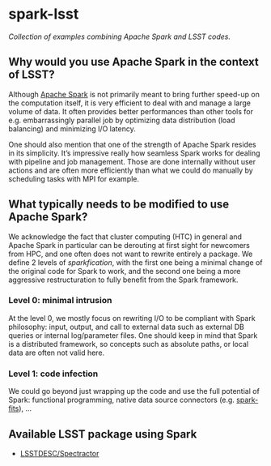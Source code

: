 # spark-lsst

_Collection of examples combining Apache Spark and LSST codes._

## Why would you use Apache Spark in the context of LSST? 

Although [Apache Spark](http://spark.apache.org/) is not primarily meant to bring further speed-up on the computation itself, it is very efficient to deal with and manage a large volume of data. It often provides better performances than other tools for e.g. embarrassingly parallel job by optimizing data distribution (load balancing) and minimizing I/O latency.

One should also mention that one of the strength of Apache Spark resides in its simplicity. It’s impressive really how seamless Spark works for dealing with pipeline and job management. Those are done internally without user actions and are often more efficiently than what we could do manually by scheduling tasks with MPI for example.

## What typically needs to be modified to use Apache Spark?

We acknowledge the fact that cluster computing (HTC) in general and Apache Spark in particular can be derouting at first sight for newcomers from HPC, and one often does not want to rewrite entirely a package.
We define 2 levels of _sparkfication_, with the first one being a minimal change of the original code for Spark to work, and the second one being a more aggressive restructuration to fully benefit from the Spark framework.

### Level 0: minimal intrusion

At the level 0, we mostly focus on rewriting I/O to be compliant with Spark philosophy: input, output, and call to external data such as external DB queries or internal log/parameter files.
One should keep in mind that Spark is a distributed framework, so concepts such as absolute paths, or local data are often not valid here.

### Level 1: code infection

We could go beyond just wrapping up the code and use the full potential of Spark: functional programming, native data source connectors (e.g. [spark-fits](https://github.com/astrolabsoftware/spark-fits)), ...

## Available LSST package using Spark

- [LSSTDESC/Spectractor](https://github.com/LSSTDESC/Spectractor)